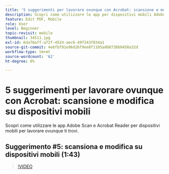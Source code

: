 ```yaml
---
title: '5 suggerimenti per lavorare ovunque con Acrobat: scansione e modifica su dispositivi mobili'
description: Scopri come utilizzare le app per dispositivi mobili Adobe Scan e Acrobat Reader per lavorare ovunque
feature: Edit PDF, Mobile
role: User
level: Beginner
topic-revisit: mobile
thumbnail: 34511.jpg
exl-id: 6da76aff-a72f-4524-aec6-49f343f834a1
source-git-commit: 4e6fbf91e96d26f9ee8f1105ad68738b9450a32d
workflow-type: tm+mt
source-wordcount: '62'
ht-degree: 0%

---
```


# 5 suggerimenti per lavorare ovunque con Acrobat: scansione e modifica su dispositivi mobili

Scopri come utilizzare le app Adobe Scan e Acrobat Reader per dispositivi mobili per lavorare ovunque ti trovi.

## Suggerimento #5: scansiona e modifica su dispositivi mobili (1:43)

>[!VIDEO](https://video.tv.adobe.com/v/34511?quality=12&learn=on&hidetitle=true)
